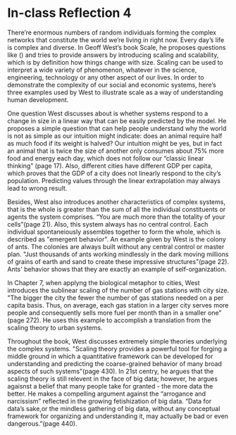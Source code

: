 # In-class Reflection 4

There’re enormous numbers of random individuals forming the complex networks that constitute the world we’re living in right now. Every day’s life is complex and diverse. In Geoff West’s book Scale, he proposes questions like () and tries to provide answers by introducing scaling and scalability, which is by definition how things change with size. Scaling can be used to interpret a wide variety of phenomenon, whatever in the science, engineering, technology or any other aspect of our lives. In order to demonstrate the complexity of our social and economic systems, here’s three examples used by West to illustrate scale as a way of understanding human development. 


One question West discusses about is whether systems respond to a change in size in a linear way that can be easily predicted by the model. He proposes a simple question that can help people understand why the world is not as simple as our intuition might indicate: does an animal require half as much food if its weight is halved? Our intuition might be yes, but in fact an animal that is twice the size of another only consumes about 75% more food and energy each day, which does not follow our “classic linear thinking” (page 17). Also, different cities have different GDP per capita, which proves that the GDP of a city does not linearly respond to the city’s population. Predicting values through the linear extrapolation may always lead to wrong result. 


Besides, West also introduces another characteristics of complex systems, that is the whole is greater than the sum of all the individual constituents or agents the system comprises. “You are much more than the totality of your cells”(page 21). Also, this system always has no central control. Each individual spontaneiously assembles together to form the whole, which is described as "emergent behavior". An example given by West is the colony of ants. The colonies are always built without any central control or master plan. "Just thousands of ants working mindlessly in the dark moving millions of grains of earth and sand to create these impressive structures"(page 22). Ants' behavior shows that they are exactly an example of self-organization. 


In Chapter 7, when applyng the biological metaphor to cities, West introduces the sublinear scaling of the number of gas stations with city size. "The bigger the city the fewer the number of gas stations needed on a per capita basis. Thus, on average, each gas station in a larger city serves more people and consequently sells more fuel per month than in a smaller one" (page 272). He uses this example to accomplish a  translation from the scaling theory to urban systems. 

Throughout the book, West discusses extremely simple theories underlying the complex systems. "Scaling theory provides a powerful tool for forging a middle ground in which a quantitative framework can be developed for understanding and predicting the coarse-grained behavior of many broad aspects of such systems"(page 430). In 21st centry, he argues that the scaling theory is still relevent in the face of big data; however, he argues agaisnst a belief that many people take for granted - the more data the better. He makes a compelling argument against the “arrogance and narcissism” reflected in the growing fetishization of big data. “Data for data’s sake,or the mindless gathering of big data, without any conceptual framework for organizing and understanding it, may actually be bad or even dangerous.”(page 440).
